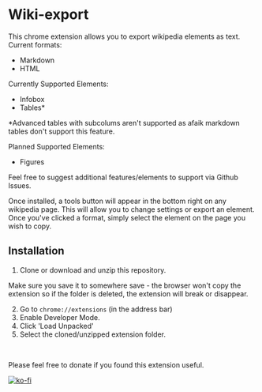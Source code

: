 # Wiki-export

This chrome extension allows you to export wikipedia elements as text.
Current formats:
- Markdown
- HTML

Currently Supported Elements:
- Infobox
- Tables*

*Advanced tables with subcolums aren't supported as afaik markdown tables don't support this feature.

Planned Supported Elements:
- Figures

Feel free to suggest additional features/elements to support via Github Issues.

Once installed, a tools button will appear in the bottom right on any wikipedia page.
This will allow you to change settings or export an element. Once you've clicked a format,
simply select the element on the page you wish to copy.

## Installation
1. Clone or download and unzip this repository.

Make sure you save it to somewhere save - the browser won't copy the extension so if the folder is deleted, the extension will break or disappear.

2. Go to `chrome://extensions` (in the address bar)
3. Enable Developer Mode.
4. Click 'Load Unpacked'
5. Select the cloned/unzipped extension folder.
<br>

Please feel free to donate if you found this extension useful.  

[![ko-fi](https://ko-fi.com/img/githubbutton_sm.svg)](https://ko-fi.com/A0A8U5GAJ)
